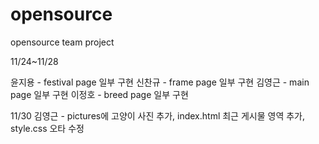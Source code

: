# opensource
opensource team project

11/24~11/28

윤지용 - festival page 일부 구현
신찬규 - frame page 일부 구현
김영근 - main page 일부 구현
이정호 - breed page 일부 구현

11/30
김영근 - pictures에 고양이 사진 추가, index.html 최근 게시물 영역 추가, style.css 오타 수정
